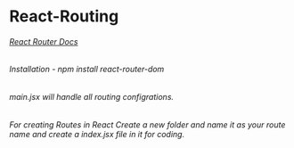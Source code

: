 # React-Routing
###### [React Router Docs](https://reactrouter.com/home)
###### Installation - npm install react-router-dom
###### main.jsx will handle all routing configrations.
###### For creating Routes in React Create a new folder and name it as your route name and create a index.jsx file in it for coding.
###### 

